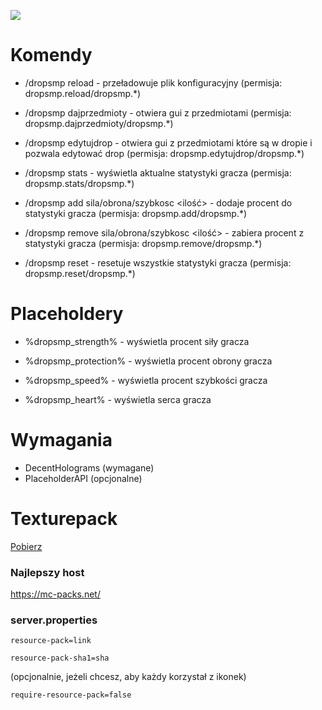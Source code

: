 ![](https://i.imgur.com/O1jy7rn.png) 

# Komendy

- /dropsmp reload - przeładowuje plik konfiguracyjny (permisja: dropsmp.reload/dropsmp.*)

- /dropsmp dajprzedmioty - otwiera gui z przedmiotami (permisja: dropsmp.dajprzedmioty/dropsmp.*)

- /dropsmp edytujdrop - otwiera gui z przedmiotami które są w dropie i pozwala edytować drop (permisja: dropsmp.edytujdrop/dropsmp.*)

- /dropsmp stats <nick> - wyświetla aktualne statystyki gracza (permisja: dropsmp.stats/dropsmp.*)

- /dropsmp add <nick> sila/obrona/szybkosc <ilość> - dodaje procent do statystyki gracza (permisja: dropsmp.add/dropsmp.*)

- /dropsmp remove <nick> sila/obrona/szybkosc <ilość> - zabiera procent z statystyki gracza (permisja: dropsmp.remove/dropsmp.*)

- /dropsmp reset <nick> - resetuje wszystkie statystyki gracza (permisja: dropsmp.reset/dropsmp.*)

 
# Placeholdery

- %dropsmp_strength% - wyświetla procent siły gracza
 
- %dropsmp_protection% - wyświetla procent obrony gracza
 
- %dropsmp_speed% - wyświetla procent szybkości gracza
 
- %dropsmp_heart% - wyświetla serca gracza

# Wymagania
 
- DecentHolograms (wymagane)
- PlaceholderAPI (opcjonalne)

# Texturepack
[Pobierz](https://download.mc-packs.net/pack/f7ed23ca6653e97449240a0fadaf77619c4d229e.zip)

### Najlepszy host
https://mc-packs.net/

### server.properties
`resource-pack=link`
 
`resource-pack-sha1=sha`

(opcjonalnie, jeżeli chcesz, aby każdy korzystał z ikonek)
 
`require-resource-pack=false`

